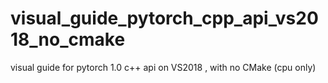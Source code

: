 # visual_guide_pytorch_cpp_api_vs2018_no_cmake
visual guide for pytorch 1.0 c++ api  on VS2018 , with no CMake (cpu only)
